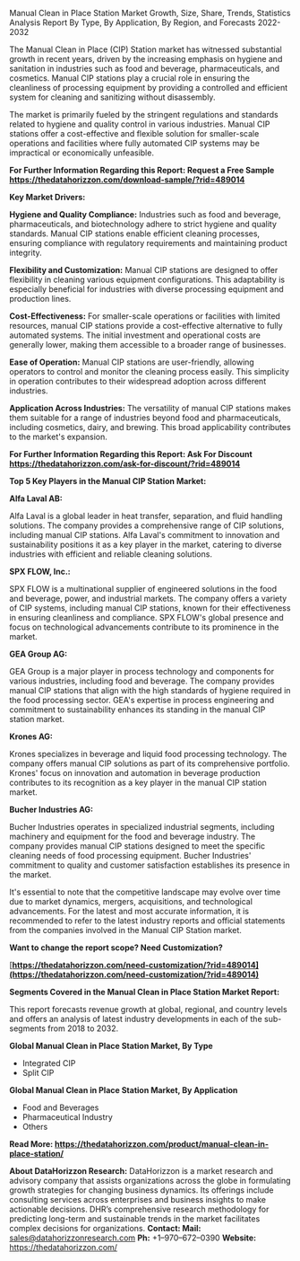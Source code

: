 ﻿Manual Clean in Place Station Market Growth, Size, Share, Trends, Statistics Analysis Report By Type, By Application, By Region, and Forecasts 2022-2032

The Manual Clean in Place (CIP) Station market has witnessed substantial growth in recent years, driven by the increasing emphasis on hygiene and sanitation in industries such as food and beverage, pharmaceuticals, and cosmetics. Manual CIP stations play a crucial role in ensuring the cleanliness of processing equipment by providing a controlled and efficient system for cleaning and sanitizing without disassembly.

The market is primarily fueled by the stringent regulations and standards related to hygiene and quality control in various industries. Manual CIP stations offer a cost-effective and flexible solution for smaller-scale operations and facilities where fully automated CIP systems may be impractical or economically unfeasible.

**For Further Information Regarding this Report: Request a Free Sample <https://thedatahorizzon.com/download-sample/?rid=489014>** 

**Key Market Drivers:**

**Hygiene and Quality Compliance:** Industries such as food and beverage, pharmaceuticals, and biotechnology adhere to strict hygiene and quality standards. Manual CIP stations enable efficient cleaning processes, ensuring compliance with regulatory requirements and maintaining product integrity.

**Flexibility and Customization:** Manual CIP stations are designed to offer flexibility in cleaning various equipment configurations. This adaptability is especially beneficial for industries with diverse processing equipment and production lines.

**Cost-Effectiveness:** For smaller-scale operations or facilities with limited resources, manual CIP stations provide a cost-effective alternative to fully automated systems. The initial investment and operational costs are generally lower, making them accessible to a broader range of businesses.

**Ease of Operation:** Manual CIP stations are user-friendly, allowing operators to control and monitor the cleaning process easily. This simplicity in operation contributes to their widespread adoption across different industries.

**Application Across Industries:** The versatility of manual CIP stations makes them suitable for a range of industries beyond food and pharmaceuticals, including cosmetics, dairy, and brewing. This broad applicability contributes to the market's expansion.

**For Further Information Regarding this Report: Ask For Discount <https://thedatahorizzon.com/ask-for-discount/?rid=489014>** 

**Top 5 Key Players in the Manual CIP Station Market:**

**Alfa Laval AB:**

Alfa Laval is a global leader in heat transfer, separation, and fluid handling solutions. The company provides a comprehensive range of CIP solutions, including manual CIP stations. Alfa Laval's commitment to innovation and sustainability positions it as a key player in the market, catering to diverse industries with efficient and reliable cleaning solutions.

**SPX FLOW, Inc.:**

SPX FLOW is a multinational supplier of engineered solutions in the food and beverage, power, and industrial markets. The company offers a variety of CIP systems, including manual CIP stations, known for their effectiveness in ensuring cleanliness and compliance. SPX FLOW's global presence and focus on technological advancements contribute to its prominence in the market.

**GEA Group AG:**

GEA Group is a major player in process technology and components for various industries, including food and beverage. The company provides manual CIP stations that align with the high standards of hygiene required in the food processing sector. GEA's expertise in process engineering and commitment to sustainability enhances its standing in the manual CIP station market.

**Krones AG:**

Krones specializes in beverage and liquid food processing technology. The company offers manual CIP solutions as part of its comprehensive portfolio. Krones' focus on innovation and automation in beverage production contributes to its recognition as a key player in the manual CIP station market.

**Bucher Industries AG:**

Bucher Industries operates in specialized industrial segments, including machinery and equipment for the food and beverage industry. The company provides manual CIP stations designed to meet the specific cleaning needs of food processing equipment. Bucher Industries' commitment to quality and customer satisfaction establishes its presence in the market.

It's essential to note that the competitive landscape may evolve over time due to market dynamics, mergers, acquisitions, and technological advancements. For the latest and most accurate information, it is recommended to refer to the latest industry reports and official statements from the companies involved in the Manual CIP Station market.

**Want to change the report scope? Need Customization?**

[**https://thedatahorizzon.com/need-customization/?rid=489014](https://thedatahorizzon.com/need-customization/?rid=489014)** 

**Segments Covered in the Manual Clean in Place Station Market Report:**

This report forecasts revenue growth at global, regional, and country levels and offers an analysis of latest industry developments in each of the sub-segments from 2018 to 2032.

**Global Manual Clean in Place Station Market, By Type**

- Integrated CIP
- Split CIP

**Global Manual Clean in Place Station Market, By Application**

- Food and Beverages
- Pharmaceutical Industry
- Others

**Read More: <https://thedatahorizzon.com/product/manual-clean-in-place-station/>** 

**About DataHorizzon Research:**DataHorizzon is a market research and advisory company that assists organizations across the globe in formulating growth strategies for changing business dynamics. Its offerings include consulting services across enterprises and business insights to make actionable decisions. DHR’s comprehensive research methodology for predicting long-term and sustainable trends in the market facilitates complex decisions for organizations.**Contact:Mail:** <sales@datahorizzonresearch.com> **Ph:** +1–970–672–0390**Website:** <https://thedatahorizzon.com/> 
